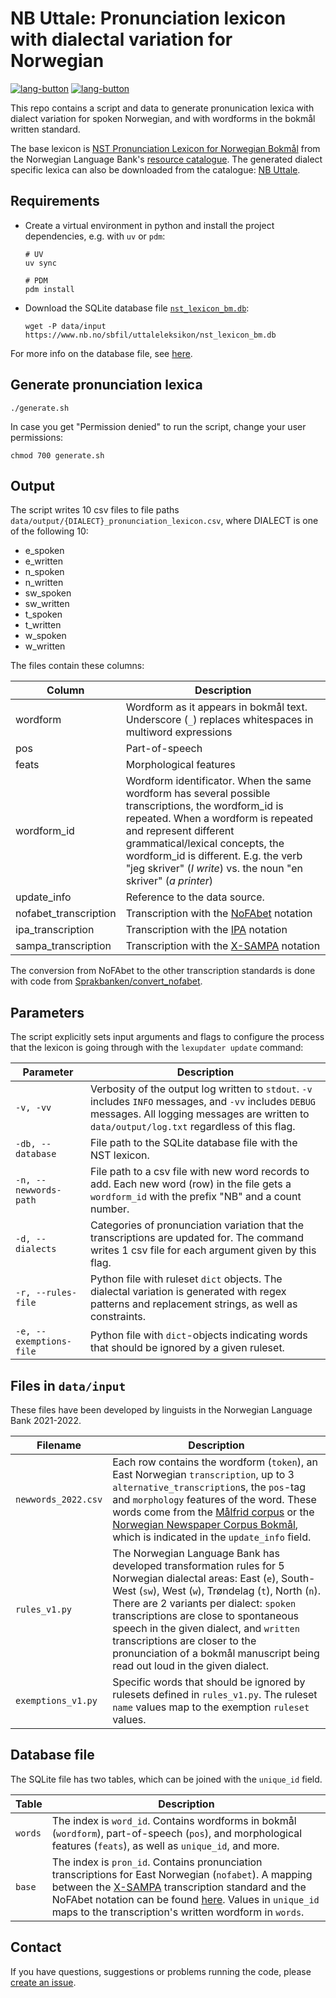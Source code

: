 # NB Uttale: Pronunciation lexicon with dialectal variation for Norwegian

[![lang-button](https://img.shields.io/badge/-Norsk-blue)](https://github.com/Sprakbanken/nb_uttale/blob/main/LESMEG.md) [![lang-button](https://img.shields.io/badge/-English-grey)](https://github.com/Sprakbanken/nb_uttale/blob/main/README.md)

This repo contains a script and data to generate pronunication lexica with dialect variation for spoken Norwegian, and with wordforms in the bokmål written standard.

The base lexicon is [NST Pronunciation Lexicon for Norwegian Bokmål](https://www.nb.no/sprakbanken/en/resource-catalogue/oai-nb-no-sbr-23/) from the Norwegian Language Bank's [resource catalogue](https://www.nb.no/sprakbanken/en/resource-catalogue/).
The generated dialect specific lexica can also be downloaded from the catalogue: [NB Uttale](https://www.nb.no/sprakbanken/ressurskatalog/oai-nb-no-sbr-79/).

## Requirements

- Create a virtual environment in python and install the project dependencies, e.g. with `uv` or `pdm`:

    ```shell
    # UV 
    uv sync 

    # PDM
    pdm install
    ```

- Download the SQLite database file [`nst_lexicon_bm.db`](https://www.nb.no/sbfil/uttaleleksikon/nst_lexicon_bm.db):

    ```shell
    wget -P data/input https://www.nb.no/sbfil/uttaleleksikon/nst_lexicon_bm.db
    ```

For more info on the database file, see [here](#database-file).

## Generate pronunciation lexica

``` shell
./generate.sh
```

In case you get "Permission denied" to run the script, change your user permissions:

```shell
chmod 700 generate.sh
```

## Output

The script writes 10 csv files to file paths `data/output/{DIALECT}_pronunciation_lexicon.csv`, where DIALECT is one of the following 10:

- e_spoken
- e_written
- n_spoken
- n_written
- sw_spoken
- sw_written
- t_spoken
- t_written
- w_spoken
- w_written

The files contain these columns:

| Column | Description |
| --- | --- |
| wordform | Wordform as it appears in bokmål text. Underscore (`_`) replaces whitespaces in multiword expressions |
| pos | Part-of-speech |
| feats | Morphological features |
| wordform_id | Wordform identificator. When the same wordform has several possible transcriptions, the wordform_id is repeated. When a wordform is repeated and represent different grammatical/lexical concepts, the wordform_id is different. E.g. the verb "jeg skriver" (_I write_) vs. the noun "en skriver" (_a printer_) |
| update_info | Reference to the data source. |
| nofabet_transcription | Transcription with the [NoFAbet](https://github.com/peresolb/g2p-no#transcription-standard)  notation |
| ipa_transcription | Transcription with the [IPA](https://en.wikipedia.org/wiki/International_Phonetic_Alphabet) notation |
| sampa_transcription | Transcription with the [X-SAMPA](https://en.wikipedia.org/wiki/X-SAMPA) notation |

The conversion from NoFAbet to the other transcription standards is done with code from [Sprakbanken/convert_nofabet](https://github.com/Sprakbanken/convert_nofabet).

## Parameters

The script explicitly sets input arguments and flags to configure the process that the lexicon is going through with the `lexupdater update` command:

Parameter | Description
--- | ---
`-v, -vv` | Verbosity of the output log written to `stdout`. `-v` includes `INFO` messages, and `-vv` includes `DEBUG` messages. All logging messages are written to `data/output/log.txt` regardless of this flag.
`-db, --database` |  File path to the SQLite database file with the NST lexicon.
`-n, --newwords-path` | File path to a csv file with new word records to add. Each new word (row) in the file gets a `wordform_id` with the prefix "NB" and a count number.
`-d, --dialects` | Categories of pronunciation variation that the transcriptions are updated for. The command writes 1 csv file for each argument given by this flag.
`-r, --rules-file` | Python file with ruleset `dict` objects. The dialectal variation is generated with regex patterns and replacement strings, as well as constraints.
`-e, --exemptions-file` | Python file with `dict`-objects indicating words that should be ignored by a given ruleset.


## Files in `data/input`

These files have been developed by linguists in the Norwegian Language Bank 2021-2022.

Filename | Description
--- | ---
`newwords_2022.csv` | Each row contains the wordform (`token`), an East Norwegian `transcription`, up to 3 `alternative_transcription`s, the `pos`-tag and `morphology` features of the word. These words come from the [Målfrid corpus](https://www.nb.no/sprakbanken/en/resource-catalogue/oai-nb-no-sbr-69/) or the [Norwegian Newspaper Corpus Bokmål](https://www.nb.no/sprakbanken/en/resource-catalogue/oai-clarino-uib-no-avis-plain/), which is indicated in the `update_info` field.
`rules_v1.py` | The Norwegian Language Bank has developed transformation rules for 5 Norwegian dialectal areas: East (`e`), South-West (`sw`), West (`w`), Trøndelag (`t`), North (`n`). There are 2 variants per dialect: `spoken` transcriptions are close to spontaneous speech in the given dialect, and `written` transcriptions are closer to the pronunciation of a bokmål manuscript being read out loud in the given dialect.
`exemptions_v1.py` | Specific words that should be ignored by rulesets defined in `rules_v1.py`. The ruleset `name` values map to the exemption `ruleset` values.

## Database file

The SQLite file has two tables, which can be joined with the `unique_id` field.

Table | Description
--- | ---
`words` | The index is `word_id`. Contains wordforms in bokmål (`wordform`), part-of-speech (`pos`), and morphological features (`feats`), as well as `unique_id`, and more.
`base` | The index is `pron_id`. Contains pronunciation transcriptions for East Norwegian (`nofabet`). A mapping between the [X-SAMPA](https://en.wikipedia.org/wiki/X-SAMPA) transcription standard and the NoFAbet notation can be found [here](https://www.nb.no/sbfil/verktoy/nofa/NoFA-en-1_0.pdf). Values in `unique_id` maps to the transcription's written wordform in `words`.

## Contact

If you have questions, suggestions or problems running the code, please [create an issue](https://github.com/Sprakbanken/nb_uttale/issues).
